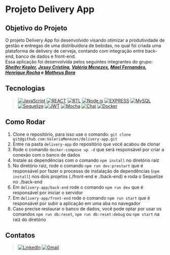 # Projeto Delivery App

## Objetivo do Projeto

O projeto Delivery App foi desenvolvido visando otimizar a produtividade de gestão e entregas de uma distribuidora de bebidas, no qual foi criada uma plataforma de delivery de cerveja, contando com integração entre back-end, banco de dados e front-end.  
Essa aplicação foi desenvolvida pelos seguintes integrantes do grupo: _**[Sheifer Kepler](https://github.com/SH-Kepler),
[Jessy Cristina](https://github.com/Jessy-G4),
[Valéria Menezes](https://github.com/ValeriaMenezes),
[Mael Fernandes](https://github.com/Malrus-dev),
[Henrique Rocha](https://github.com/rocha-henrique)
e [Matheus Bora](https://www.linkedin.com/in/matheus-bora-603690268/)**_

## Tecnologias

>[![JavaScript][JavaScript]][JavaScript-url]
[![REACT][REACT]][REACT-url]
[![RTL][RTL]][RTL-url]
[![Node.js][Node.js]][Node.js-url]
[![EXPRESS][EXPRESS]][EXPRESS-url]
[![MySQL][MySQL]][MySQL-url]
[![Sequelize][Sequelize]][Sequelize-url]
[![JWT][JWT]][JWT-url]
[![Mocha][Mocha]][Mocha-url]
[![Chai][Chai]][Chai-url]
[![Docker][Docker]][Docker-url]

[JavaScript]: https://img.shields.io/badge/-JavaScript-F7DF1E?style=for-the-badge&logo=node.js&logoColor=black
[JavaScript-url]: https://www.javascript.com

[REACT]: https://img.shields.io/badge/-React.js-20232A?style=for-the-badge&logo=react
[REACT-url]: https://legacy.reactjs.org/docs/getting-started.html

[RTL]: https://img.shields.io/badge/Testing%20library-E33332?style=for-the-badge&logo=testing-library&logoColor=white
[RTL-url]: https://testing-library.com/docs/react-testing-library/intro/

[Node.js]: https://img.shields.io/badge/node.js-339933?style=for-the-badge&logo=node.js&logoColor=white
[Node.js-url]: https://nodejs.org/

[EXPRESS]: https://img.shields.io/badge/Express-FFFFFF?style=for-the-badge&logo=express&logoColor=black
[EXPRESS-url]: https://expressjs.com

[MySQL]: https://img.shields.io/badge/mysql-4479A1?style=for-the-badge&logo=mysql&logoColor=white
[MySQL-url]: https://dev.mysql.com/doc/

[Sequelize]: https://img.shields.io/badge/Sequelize-06AFEF?style=for-the-badge&logo=sequelize&logoColor=white
[Sequelize-url]: https://sequelize.org

[JWT]: https://img.shields.io/badge/jwt-000000?style=for-the-badge&logo=jwt&logoColor=white
[JWT-url]: https://jwt.org

[Mocha]: https://img.shields.io/badge/MOCHA-6D4A31?style=for-the-badge&logo=mocha&logoColor=white
[Mocha-url]: https://mochajs.org

[Chai]: https://img.shields.io/badge/chai-974942?style=for-the-badge&logo=chai&logoColor=white
[Chai-url]: https://www.chaijs.com

[Docker]: https://img.shields.io/badge/docker-2496ED?style=for-the-badge&logo=docker&logoColor=white
[Docker-url]: https://www.docker.com/

## Como Rodar

1. Clone o repositório, para isso use o comando: `git clone git@github.com:ValeriaMenezes/delivery-app.git`
2. Entre na pasta `delivery-app` do repositório que você acabou de clonar
3. Rode o comando `docker-compose up -d` que será responsável por criar a conexão com o banco de dados
4. Instale as dependências com o comando `npm install` no diretório raíz
5. No diretório raíz, rode o comando `npm run dev:prestart` que é responsável por fazer o processo de instalação de dependências (`npm install`) nos dois projetos (./front-end e ./back-end) e roda o Sequelize no ./back-end
6. Em `delivery-app/back-end` rode o comando `npm run dev` que é responsável por iniciar o servidor
7. Em `delivery-app/front-end` rode o comando `npm run start` que é responsável por subir a aplicação em uma aba no navegador
8. Caso precise restaurar o banco de dados, você pode optar por usar os comandos `npm run db:reset`, `npm run db:reset:debug` ou `npm start` na raíz do diretório

## Contatos

>[![LinkedIn][LinkedIn]][LinkedIn-url]
[![Gmail][Gmail]][Gmail-url]

[LinkedIn]: https://img.shields.io/badge/LinkedIn-0A66C2?style=for-the-badge&logo=linkedin&logoColor=white
[LinkedIn-url]: https://www.linkedin.com/in/valeria-menezes-dev-web-full-stack/

[Gmail]: https://img.shields.io/badge/gmail-EA4335?style=for-the-badge&logo=gmail&logoColor=white
[Gmail-url]: mailto:valeriamenezes022@gmail.com

